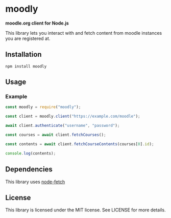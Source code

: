 # moodly
**moodle.org client for Node.js**

This library lets you interact with and fetch content from moodle instances you are registered at.

## Installation
`npm install moodly`

## Usage
### Example
```javascript
const moodly = require("moodly");

const client = moodly.client("https://example.com/moodle");

await client.authenticate("username", "password");

const courses = await client.fetchCourses();

const contents = await client.fetchCourseContents(courses[0].id);

console.log(contents);
```

## Dependencies
This library uses [node-fetch](https://github.com/node-fetch/node-fetch)

## License
This library is licensed under the MIT license.
See LICENSE for more details.